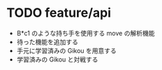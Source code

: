 # TODO feature/api

* B\*c1 のような持ち手を使用する move の解析機能
* 待った機能を追加する
* 手元に学習済みの Gikou を用意する
* 学習済みの Gikou と対戦する


